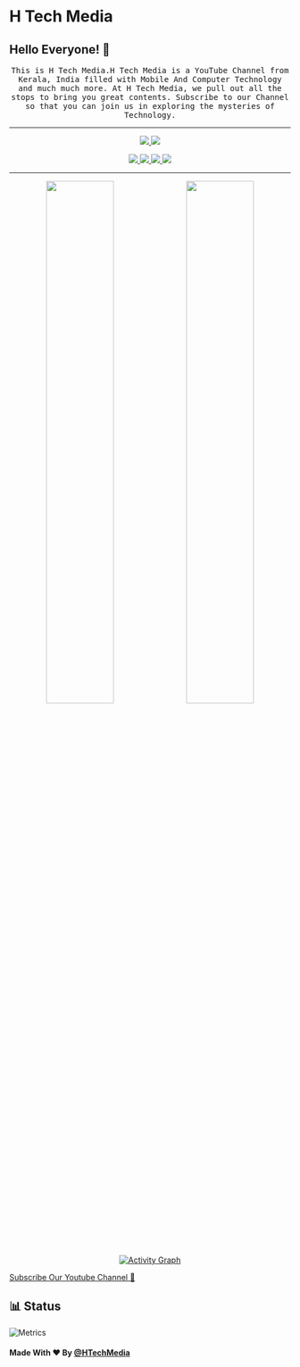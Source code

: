 # H Tech Media
## Hello Everyone! 👋


<p align="center">
<samp>
This is H Tech Media.H Tech Media is a YouTube Channel from Kerala, India filled with Mobile And Computer Technology and much much more. At H Tech Media, we pull out all the stops to bring you great contents. Subscribe to our Channel so that you can join us in exploring the mysteries of Technology.
</samp>

---

<p align="center">
  <a href="https://www.youtube.com/channel/UCrAM4Fg0zn7uLgAAfII-SWQ">
    <img src="https://img.shields.io/badge/youtube-grey?style=for-the-badge&logo=youtube"/>
  </a>
  <a href="https://github.com/HTechMediaYT">
    <img src="https://img.shields.io/github/followers/HTechMediaYT?label=GitHub&logo=github&style=for-the-badge&color=blue"/>
  </a>  
</p>  
<p align="center">  
  <a href="https://instagram.com/h_tech_media">
    <img src="https://img.shields.io/badge/Instagram-grey?style=for-the-badge&logo=instagram"/>
  </a>
  <a href="https://www.facebook.com/HTechMediaYT">
    <img src="https://img.shields.io/badge/facebook-grey?style=for-the-badge&logo=facebook"/>
  </a> 
  <a href="https://telegram.me/HTechMedia">
    <img src="https://img.shields.io/badge/Telegram-grey?style=for-the-badge&logo=telegram"/>
  </a>
  <a href="https://telegram.me/HTechMediaSupport">
    <img src="https://img.shields.io/badge/Support-grey?style=for-the-badge&logo=telegram"/>
  </a>  
</p>

---

  
<p align="center">
    <img width="49%" src="https://github-readme-stats.vercel.app/api?username=HTechMediaYT&count_private=true&include_all_commits=true&show_icons=true&theme=tokyonight&custom_title=GitHub+Stats"/>
    <img width="49%" src="https://github-readme-streak-stats.herokuapp.com?user=HTechMediaYT&theme=tokyonight"/>
</p>

<p align="center">
<a href="https://github.com/HTechMediaYT"><img alt="Activity Graph" src="https://activity-graph.herokuapp.com/graph?username=HTechMediaYT&bg_color=20222b&color=F8D866&line=F85D7F&point=FFFFFF&hide_border=true" /></a>
</p>

[Subscribe Our Youtube Channel 💖](https://www.youtube.com/channel/UCrAM4Fg0zn7uLgAAfII-SWQ)

##  📊 Status

![Metrics](https://metrics.lecoq.io/HTechMediaYT?template=classic&base.metadata=0&isocalendar=1&languages=1&people=1&gists=1&achievements=1&pagespeed=1&isocalendar.duration=half-year&languages.limit=8&languages.sections=most-used&languages.colors=github&languages.threshold=0%25&languages.indepth=false&languages.categories=markup%2C%20programming&languages.recent.categories=markup%2C%20programming&languages.recent.load=300&languages.recent.days=14&people.limit=24&people.size=28&people.types=followers%2C%20following&people.identicons=false&people.shuffle=false&achievements.threshold=C&achievements.secrets=true&achievements.display=detailed&achievements.limit=0&pagespeed.url=.user.website&pagespeed.detailed=false&pagespeed.screenshot=false&config.timezone=Asia%2FCalcutta)


#### Made With ❤ By [@HTechMedia](https://telegram.dog/HTechMedia) 

